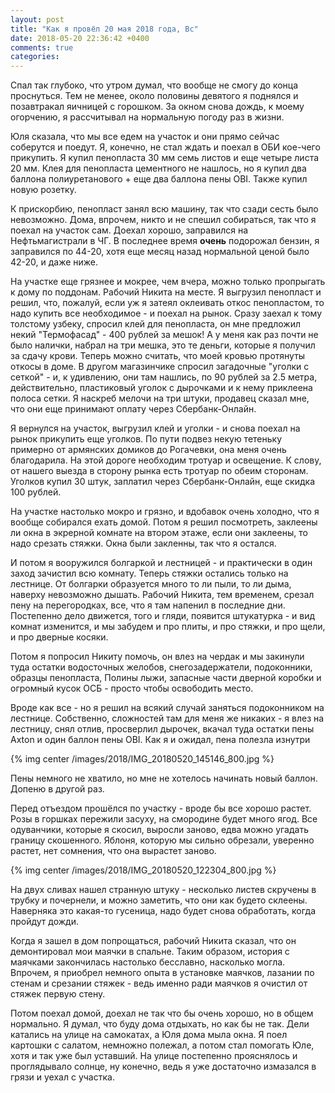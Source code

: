 ```yaml
---
layout: post
title: "Как я провёл 20 мая 2018 года, Вс"
date: 2018-05-20 22:36:42 +0400
comments: true
categories: 
---
```

Спал так глубоко, что утром думал, что вообще не смогу до конца проснуться. Тем не менее, около половины девятого я поднялся и позавтракал яичницей с горошком. За окном снова дождь, к моему огорчению, я рассчитывал на нормальную погоду раз в жизни.

Юля сказала, что мы все едем на участок и они прямо сейчас соберутся и поедут. Я, конечно, не стал ждать и поехал в ОБИ кое-чего прикупить. Я купил пенопласта 30 мм семь листов и еще четыре листа 20 мм. Клея для пенопласта цементного не нашлось, но я купил два баллона полиуретанового + еще два баллона пены OBI. Также купил новую розетку.

К прискорбию, пенопласт занял всю машину, так что сзади сесть было невозможно. Дома, впрочем, никто и не спешил собираться, так что я поехал на участок сам. Доехал хорошо, заправился на Нефтьмагистрали в ЧГ. В последнее время **очень** подорожал бензин, я заправился по 44-20, хотя еще месяц назад нормальной ценой было 42-20, и даже ниже.

На участке еще грязнее и мокрее, чем вчера, можно только пропрыгать к дому по поддонам. Рабочий Никита на месте. Я выгрузил пенопласт и решил, что, пожалуй, если уж я затеял оклеивать откос пенопластом, то надо купить все необходимое - и поехал на рынок. Сразу заехал к тому толстому узбеку, спросил клей для пенопласта, он мне предложил некий "Термофасад" - 400 рублей за мешок! А у меня как раз почти не было налички, набрал на три мешка, это те деньги, которые я получил за сдачу крови. Теперь можно считать, что моей кровью протянуты откосы в доме. В другом магазинчике спросил загадочные "уголки с сеткой" - и, к удивлению, они там нашлись, по 90 рублей за 2.5 метра, действительно, пластиковый уголок с дырочками и к нему приклеена полоса сетки. Я наскреб мелочи на три штуки, продавец сказал мне, что они еще принимают оплату через Сбербанк-Онлайн.

Я вернулся на участок, выгрузил клей и уголки - и снова поехал на рынок прикупить еще уголков. По пути подвез некую тетеньку примерно от армянских домиков до Рогачевки, она меня очень благодарила. На этой дороге необходим тротуар и освещение. К слову, от нашего выезда в сторону рынка есть тротуар по обеим сторонам. Уголков купил 30 штук, заплатил через Сбербанк-Онлайн, еще скидка 100 рублей.

На участке настолько мокро и грязно, и вдобавок очень холодно, что я вообще собирался ехать домой. Потом я решил посмотреть, заклеены ли окна в экрерной комнате на втором этаже, если они заклеены, то надо срезать стяжки. Окна были закленны, так что я остался.

И потом я вооружился болгаркой и лестницей - и практически в один заход зачистил всю комнату. Теперь стяжки остались только на лестнице. От болгарки образуется много то ли пыли, то ли дыма, наверху невозможно дышать. Рабочий Никита, тем временем, срезал пену на перегородках, все, что я там напенил в последние дни. Постепенно дело движется, того и гляди, появится штукатурка - и вид комнат изменится, и мы забудем и про плиты, и про стяжки, и про щели, и про дверные косяки.

Потом я попросил Никиту помочь, он влез на чердак и мы закинули туда остатки водосточных желобов, снегозадержатели, подоконники, образцы пенопласта, Полины лыжи, запасные части дверной коробки и огромный кусок ОСБ - просто чтобы освободить место.

Вроде как все - но я решил на всякий случай заняться подоконником на лестнице. Собственно, сложностей там для меня же никаких - я влез на лестницу, снял отлив, просверлил дырочек, вкачал туда остатки пены Axton и один баллон пены OBI. Как я и ожидал, пена полезла изнутри

{% img center /images/2018/IMG_20180520_145146_800.jpg %}

Пены немного не хватило, но мне не хотелось начинать новый баллон. Допеню в другой раз.

Перед отъездом прошёлся по участку - вроде бы все хорошо растет. Розы в горшках пережили засуху, на смородине будет много ягод. Все одуванчики, которые я скосил, выросли заново, едва можно угадать границу скошенного. Яблоня, которую мы сильно обрезали, уверенно растет, нет сомнения, что она вырастет заново.

{% img center /images/2018/IMG_20180520_122304_800.jpg %}

На двух сливах нашел странную штуку - несколько листев скручены в трубку и почернели, и можно заметить, что они как будето склеены. Наверняка это какая-то гусеница, надо будет снова обработать, когда пройдут дожди.

Когда я зашел в дом попрощаться, рабочий Никита сказал, что он демонтировал мои маячки в спальне. Таким образом, история с маячками закончилась настолько бесславно, насколько могла. Впрочем, я приобрел немного опыта в установке маячков, лазании по стенам и срезании стяжек - ведь именно ради маячков я очистил от стяжек первую стену.

Потом поехал домой, доехал не так что бы очень хорошо, но в общем нормально. Я думал, что буду дома отдыхать, но как бы не так. Дели катались на улице на самокатах, а Юля дома мыла окна. Я поел картошки с салатом, немножно полежал, а потом стал помогать Юле, хотя и так уже был уставший. На улице постепенно прояснялось и проглядывало солнце, ну конечно, ведь я уже достаточно измазался в грязи и уехал с участка.
